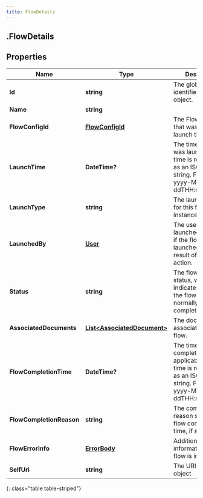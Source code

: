 ```yaml
---
title: FlowDetails
---
```

## .FlowDetails

## Properties

|Name | Type | Description | Notes|
|------------ | ------------- | ------------- | -------------|
| **Id** | **string** | The globally unique identifier for the object. | [optional] |
| **Name** | **string** |  | [optional] |
| **FlowConfigId** | [**FlowConfigId**](FlowConfigId.html) | The FlowConfigId that was used to launch this flow. | |
| **LaunchTime** | **DateTime?** | The time the flow was launched. Date time is represented as an ISO-8601 string. For example: yyyy-MM-ddTHH:mm:ss.SSSZ | |
| **LaunchType** | **string** | The launch mode for this flow instance. | |
| **LaunchedBy** | [**User**](User.html) | The user who launched the flow, if the flow was launched as the result of that user&#39;s action. | [optional] |
| **Status** | **string** | The flow&#39;s running status, which indicates whether the flow is running normally or completed, etc. | [optional] |
| **AssociatedDocuments** | [**List&lt;AssociatedDocument&gt;**](AssociatedDocument.html) | The documents associated with this flow. | [optional] |
| **FlowCompletionTime** | **DateTime?** | The time the flow completed, if applicable. Date time is represented as an ISO-8601 string. For example: yyyy-MM-ddTHH:mm:ss.SSSZ | [optional] |
| **FlowCompletionReason** | **string** | The completion reason set at the flow completion time, if applicable. | [optional] |
| **FlowErrorInfo** | [**ErrorBody**](ErrorBody.html) | Additional information if the flow is in error | [optional] |
| **SelfUri** | **string** | The URI for this object | [optional] |
{: class="table table-striped"}


